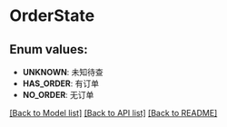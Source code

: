 # OrderState
## Enum values:

* **UNKNOWN**: 未知待查
* **HAS_ORDER**: 有订单
* **NO_ORDER**: 无订单

[[Back to Model list]](../README.md#documentation-for-models) [[Back to API list]](../README.md#documentation-for-api-endpoints) [[Back to README]](../README.md)

